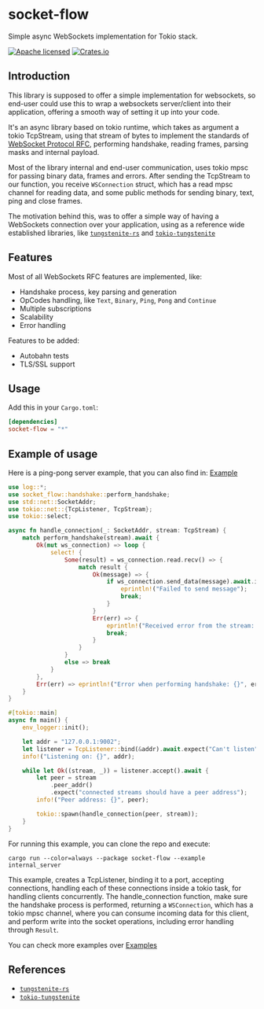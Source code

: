 # socket-flow

Simple async WebSockets implementation for Tokio stack.

[![Apache licensed](https://img.shields.io/badge/license-Apache-blue.svg)](./LICENSE)
[![Crates.io](https://img.shields.io/crates/v/socket-flow.svg?maxAge=2592000)](https://crates.io/crates/socket-flow)

## Introduction

This library is supposed to offer a simple implementation for websockets, so end-user could use this
to wrap a websockets server/client into their application, offering a smooth way of setting it up into your code.

It's an async library based on tokio runtime, which takes as argument a tokio TcpStream, using that stream of bytes
to implement the standards of [WebSocket Protocol RFC](https://datatracker.ietf.org/doc/html/rfc6455), performing handshake,
reading frames, parsing masks and internal payload.

Most of the library internal and end-user communication, uses tokio mpsc for passing binary data, frames and errors. After
sending the TcpStream to our function, you receive `WSConnection` struct, which has a read mpsc channel for reading data,
and some public methods for sending binary, text, ping and close frames.

The motivation behind this, was to offer a simple way of having a WebSockets connection over your application, using as a 
reference wide established libraries, like  [`tungstenite-rs`](https://github.com/snapview/tungstenite-rs) and [`tokio-tungstenite`](https://github.com/snapview/tokio-tungstenite/tree/master)

## Features

Most of all WebSockets RFC features are implemented, like:
- Handshake process, key parsing and generation
- OpCodes handling, like `Text`, `Binary`, `Ping`, `Pong` and `Continue`
- Multiple subscriptions
- Scalability
- Error handling

Features to be added:
- Autobahn tests
- TLS/SSL support

## Usage

Add this in your `Cargo.toml`:

```toml
[dependencies]
socket-flow = "*"
```

## Example of usage

Here is a ping-pong server example, that you can also find in: [Example](./examples/internal_server.rs)

```rust
use log::*;
use socket_flow::handshake::perform_handshake;
use std::net::SocketAddr;
use tokio::net::{TcpListener, TcpStream};
use tokio::select;

async fn handle_connection(_: SocketAddr, stream: TcpStream) {
    match perform_handshake(stream).await {
        Ok(mut ws_connection) => loop {
            select! {
                Some(result) = ws_connection.read.recv() => {
                    match result {
                        Ok(message) => {
                            if ws_connection.send_data(message).await.is_err() {
                                eprintln!("Failed to send message");
                                break;
                            }
                        }
                        Err(err) => {
                            eprintln!("Received error from the stream: {}", err);
                            break;
                        }
                    }
                }
                else => break
            }
        },
        Err(err) => eprintln!("Error when performing handshake: {}", err),
    }
}

#[tokio::main]
async fn main() {
    env_logger::init();

    let addr = "127.0.0.1:9002";
    let listener = TcpListener::bind(&addr).await.expect("Can't listen");
    info!("Listening on: {}", addr);

    while let Ok((stream, _)) = listener.accept().await {
        let peer = stream
            .peer_addr()
            .expect("connected streams should have a peer address");
        info!("Peer address: {}", peer);

        tokio::spawn(handle_connection(peer, stream));
    }
}
```

For running this example, you can clone the repo and execute:
```shell
cargo run --color=always --package socket-flow --example internal_server
```

This example, creates a TcpListener, binding it to a port, accepting connections, handling each of these connections
inside a tokio task, for handling clients concurrently. The handle_connection function, make sure the handshake process
is performed, returning a `WSConnection`, which has a tokio mpsc channel, where you can consume incoming data for this client, 
and perform write into the socket operations, including error handling through `Result`.

You can check more examples over [Examples](./examples)

## References

- [`tungstenite-rs`](https://github.com/snapview/tungstenite-rs)
- [`tokio-tungstenite`](https://github.com/snapview/tokio-tungstenite/tree/master)



